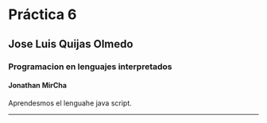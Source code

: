 # Práctica 6

## Jose Luis Quijas Olmedo

### Programacion en lenguajes interpretados

#### Jonathan MirCha

Aprendesmos el lenguahe java script.

---
